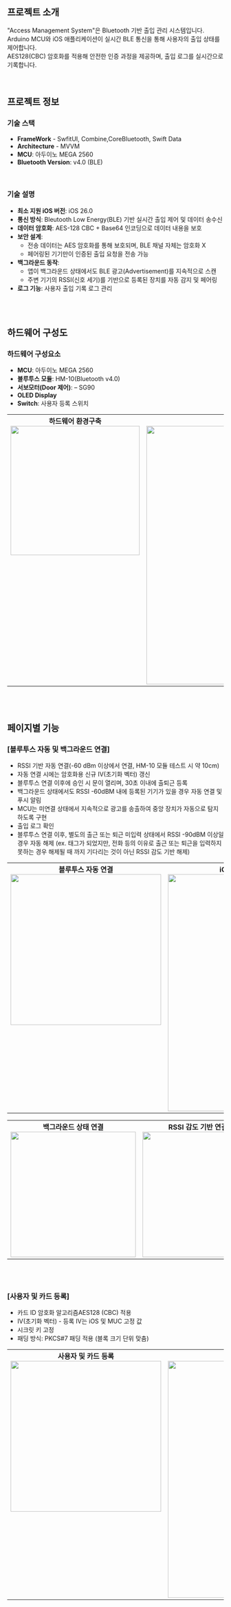 
## 프로젝트 소개
"Access Management System"은 Bluetooth 기반 출입 관리 시스템입니다.  
Arduino MCU와 iOS 애플리케이션이 실시간 BLE 통신을 통해 사용자의 출입 상태를 제어합니다.  
AES128(CBC) 암호화를 적용해 안전한 인증 과정을 제공하며, 출입 로그를 실시간으로 기록합니다.


<br>

## 프로젝트 정보

### 기술 스택
- **FrameWork** - SwfitUI, Combine,CoreBluetooth, Swift Data
- **Architecture** - MVVM
- **MCU**: 아두이노 MEGA 2560
- **Bluetooth Version**: v4.0 (BLE)
  
<br>

### 기술 설명
- **최소 지원 iOS 버전**: iOS 26.0
- **통신 방식**: Bleutooth Low Energy(BLE) 기반 실시간 출입 제어 및 데이터 송수신
- **데이터 암호화**: AES-128 CBC + Base64 인코딩으로 데이터 내용을 보호
- **보안 설계**:
  - 전송 데이터는 AES 암호화를 통해 보호되며, BLE 채널 자체는 암호화 X
  - 페어링된 기기만이 인증된 출입 요청을 전송 가능
- **백그라운드 동작**:
  - 앱이 백그라운드 상태에서도 BLE 광고(Advertisement)를 지속적으로 스캔
  - 주변 기기의 RSSI(신호 세기)를 기반으로 등록된 장치를 자동 감지 및 페어링
- **로그 기능**: 사용자 출입 기록 로그 관리  
    
<br><br>


## 하드웨어 구성도

### 하드웨어 구성요소
- **MCU**: 아두이노 MEGA 2560
- **블루투스 모듈**: HM-10(Bluetooth v4.0)
- **서보모터(Door 제어)**: – SG90
- **OLED Display**
- **Switch**: 사용자 등록 스위치


<table>
  <tr>
    <td align="center" valign="top">
      <b>하드웨어 환경구축</b><br>
      <img src="https://github.com/user-attachments/assets/0f574ac7-d510-43f0-9dfc-04013a4b3c29" width="300"/>
    </td>
    <td align="center" valign="top">
      <b>배선도</b><br>
      <img src="https://github.com/user-attachments/assets/43af8337-45f7-4023-9f2e-5fdc45bc3e09" width="600"/>
    </td>
  </tr>
</table>

<br><br>

## 페이지별 기능


### [블루투스 자동 및 백그라운드 연결]

- RSSI 기반 자동 연결(-60 dBm 이상에서 연결, HM-10 모듈 테스트 시 약 10cm)
- 자동 연결 시에는 암호화용 신규 IV(초기화 벡터) 갱신
- 블루투스 연결 이후에 승인 시 문이 열리며, 30초 이내에 출퇴근 등록
- 백그라운드 상태에서도 RSSI -60dBM 내에 등록된 기기가 있을 경우 자동 연결 및 푸시 알림
- MCU는 미연결 상태에서 지속적으로 광고를 송출하여 중앙 장치가 자동으로 탐지하도록 구현
- 출입 로그 확인
- 블루투스 연결 이후, 별도의 출근 또는 퇴근 미입력 상태에서 RSSI -90dBM 이상일 경우 자동 해제 
(ex. 태그가 되었지만, 전화 등의 이유로 출근 또는 퇴근을 입력하지 못하는 경우 해제될 때 까지 기다리는 것이 아닌 RSSI 감도 기반 해제)

<table>
  <tr>
    <td align="center" valign="top">
      <b>블루투스 자동 연결</b><br>
      <img src="https://github.com/user-attachments/assets/85d9aa70-5938-4ebc-a276-ea9fe6c50c81" width="350"/>
    </td>
    <td align="center" valign="center">
      <b>iOS <-> 출입관리시스템 자동 연결 플로우 차트</b><br>
      <img src="https://github.com/user-attachments/assets/e366fc21-c6bb-4dc6-8e85-551a4ac6a5ac" width="550"/>
    </td>
  </tr>
</table>

<table>
  <tr>
    <td align="center" valign="top">
      <b>백그라운드 상태 연결</b><br>
      <img src="https://github.com/user-attachments/assets/ffce40d7-4ef8-4490-ad00-3cf82abb3d7b" width="291"/>
    </td>
    <td align="center" valign="top">
      <b>RSSI 감도 기반 연결 해제 </b><br>
      <img src="https://github.com/user-attachments/assets/b573fbc7-0d71-4669-b7d6-0107c998e741" width="291"/>
    </td>
    <td align="center" valign="top">
      <b>iOS <-> 기록 관리 </b><br>
      <img src="https://github.com/user-attachments/assets/17e38914-00e3-4dcd-81fb-97ac1e645bb7" width="291"/>
    </td>
  </tr>
</table>




    

<br><br>

### [사용자 및 카드 등록]

- 카드 ID 암호화 알고리즘AES128 (CBC) 적용
- IV(초기화 벡터) - 등록 IV는 iOS 및 MUC 고정 값
- 시크릿 키 고정
- 패딩 방식: PKCS#7 패딩 적용 (블록 크기 단위 맞춤)

<table>
  <tr>
    <td align="center" valign="top">
      <b>사용자 및 카드 등록</b><br>
      <img src="https://github.com/user-attachments/assets/f5be3ab4-8946-43e0-b3ac-52084e36692a" width="350"/>
    </td>
    <td align="center" valign="center">
      <b>iOS <-> 출입관리시스템 등록 플로우 차트</b><br>
      <img src="https://github.com/user-attachments/assets/0754efcf-3c45-4ec7-8410-fc1fa0c07762" width="550"/>
    </td>
  </tr>
</table>





<br><br>













